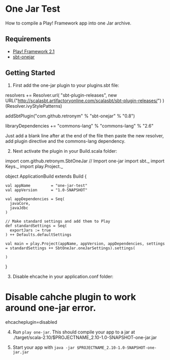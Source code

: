 One Jar Test
============

How to compile a Play! Framework app into one Jar archive.

Requirements
---
* [Play! Framework 2.1](http://www.playframework.com/)
* [sbt-onejar](https://github.com/sbt/sbt-onejar)

Getting Started
---
1. First add the one-jar plugin to your plugins.sbt file:

  resolvers += Resolver.url(
    "sbt-plugin-releases",
    new URL("http://scalasbt.artifactoryonline.com/scalasbt/sbt-plugin-releases/")
  )(Resolver.ivyStylePatterns)

  addSbtPlugin("com.github.retronym" % "sbt-onejar" % "0.8")

  libraryDependencies += "commons-lang" % "commons-lang" % "2.6"

Just add a blank line after at the end of the file then paste the new resolver, add plugin directive and the commons-lang dependency.

2. Next activate the plugin in your Build.scala folder:

  import com.github.retronym.SbtOneJar // Import one-jar
  import sbt._
  import Keys._
  import play.Project._

  object ApplicationBuild extends Build {

    val appName         = "one-jar-test"
    val appVersion      = "1.0-SNAPSHOT"

    val appDependencies = Seq(
      javaCore,
      javaJdbc
    )

    // Make standard settings and add them to Play
    def standardSettings = Seq(
      exportJars := true
    ) ++ Defaults.defaultSettings

    val main = play.Project(appName, appVersion, appDependencies, settings = standardSettings ++ SbtOneJar.oneJarSettings).settings(

    )
  }

3. Disable ehcache in your application.conf folder:

  # Disable cahche plugin to work around one-jar error.
  ehcacheplugin=disabled

4. Run `play one-jar`. This should compile your app to a jar at ./target/scala-2.10/$PROJECTNAME_2.10-1.0-SNAPSHOT-one-jar.jar

5. Start your app with `java -jar $PROJECTNAME_2.10-1.0-SNAPSHOT-one-jar.jar`
